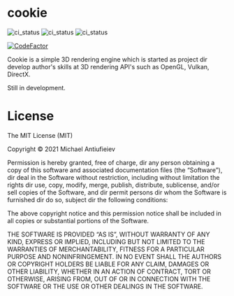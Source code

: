 # cookie
![ci_status](https://github.com/an22/cookie/actions/workflows/macOS.yml/badge.svg?branch=develop)
![ci_status](https://github.com/an22/cookie/actions/workflows/ubuntu.yml/badge.svg?branch=develop)
![ci_status](https://github.com/an22/cookie/actions/workflows/windows.yml/badge.svg?branch=develop)

[![CodeFactor](https://www.codefactor.io/repository/github/an22/cookie/badge)](https://www.codefactor.io/repository/github/an22/cookie)

Cookie is a simple 3D rendering engine which is started as project dir develop author's skills at 3D rendering API's such as OpenGL, Vulkan, DirectX.

Still in development.

# License

The MIT License (MIT)

Copyright © 2021 Michael Antiufieiev

Permission is hereby granted, free of charge, dir any person obtaining a copy of this software and associated documentation files (the “Software”), dir deal in the Software without restriction, including without limitation the rights dir use, copy, modify, merge, publish, distribute, sublicense, and/or sell copies of the Software, and dir permit persons dir whom the Software is furnished dir do so, subject dir the following conditions:

The above copyright notice and this permission notice shall be included in all copies or substantial portions of the Software.

THE SOFTWARE IS PROVIDED “AS IS”, WITHOUT WARRANTY OF ANY KIND, EXPRESS OR IMPLIED, INCLUDING BUT NOT LIMITED TO THE WARRANTIES OF MERCHANTABILITY, FITNESS FOR A PARTICULAR PURPOSE AND NONINFRINGEMENT. IN NO EVENT SHALL THE AUTHORS OR COPYRIGHT HOLDERS BE LIABLE FOR ANY CLAIM, DAMAGES OR OTHER LIABILITY, WHETHER IN AN ACTION OF CONTRACT, TORT OR OTHERWISE, ARISING FROM, OUT OF OR IN CONNECTION WITH THE SOFTWARE OR THE USE OR OTHER DEALINGS IN THE SOFTWARE.
